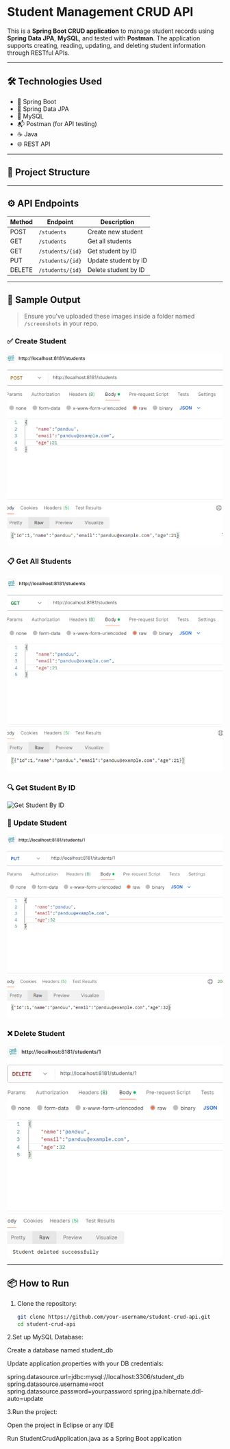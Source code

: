 # Student Management CRUD API

This is a **Spring Boot CRUD application** to manage student records using **Spring Data JPA**, **MySQL**, and tested with **Postman**. The application supports creating, reading, updating, and deleting student information through RESTful APIs.

---

## 🛠 Technologies Used

- 🌱 Spring Boot
- 💾 Spring Data JPA
- 🐬 MySQL
- 📬 Postman (for API testing)
- ☕ Java
- 🌐 REST API

---

## 📁 Project Structure


---

## ⚙️ API Endpoints

| Method | Endpoint               | Description             |
|--------|------------------------|-------------------------|
| POST   | `/students`            | Create new student      |
| GET    | `/students`            | Get all students        |
| GET    | `/students/{id}`       | Get student by ID       |
| PUT    | `/students/{id}`       | Update student by ID    |
| DELETE | `/students/{id}`       | Delete student by ID    |

---

## 📸 Sample Output

> Ensure you've uploaded these images inside a folder named `/screenshots` in your repo.

### ✅ Create Student

![Create Student](screenshots/create.PNG)

### 📋 Get All Students

![Get All Students](screenshots/Read.png)

### 🔍 Get Student By ID

![Get Student By ID](screenshots/get_student_by_id.png)

### 🔁 Update Student

![Update Student](screenshots/update.png)

### ❌ Delete Student

![Delete Student](screenshots/delete.png)

---

## 📦 How to Run

1. Clone the repository:
   ```bash
   git clone https://github.com/your-username/student-crud-api.git
   cd student-crud-api

2.Set up MySQL Database:

Create a database named student_db

Update application.properties with your DB credentials:

spring.datasource.url=jdbc:mysql://localhost:3306/student_db
spring.datasource.username=root
spring.datasource.password=yourpassword
spring.jpa.hibernate.ddl-auto=update

3.Run the project:

Open the project in Eclipse or any IDE

Run StudentCrudApplication.java as a Spring Boot application
